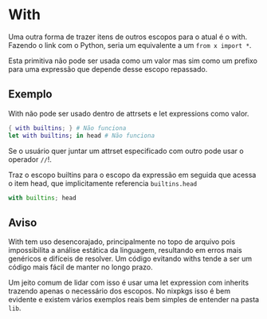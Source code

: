 # With

Uma outra forma de trazer itens de outros escopos para o atual é o with. Fazendo o link com o Python, seria um equivalente a um `from x import *`.

Esta primitiva não pode ser usada como um valor mas sim como um prefixo para uma expressão que depende desse escopo repassado.

## Exemplo

With não pode ser usado dentro de attrsets e let expressions como valor.

```nix
{ with builtins; } # Não funciona
let with builtins; in head # Não funciona
```

Se o usuário quer juntar um attrset especificado com outro pode usar o operador `//`!.

Traz o escopo builtins para o escopo da expressão em seguida que acessa o item head, que implicitamente referencia `builtins.head`
```nix
with builtins; head
```

## Aviso
With tem uso desencorajado, principalmente no topo de arquivo pois impossibilita a análise estática da linguagem, resultando em erros mais genéricos e difíceis de resolver. Um código evitando withs tende a ser um código mais fácil de manter no longo prazo.

Um jeito comum de lidar com isso é usar uma let expression com inherits trazendo apenas o necessário dos escopos. No nixpkgs isso é bem evidente e existem vários exemplos reais bem simples de entender na pasta `lib`.
